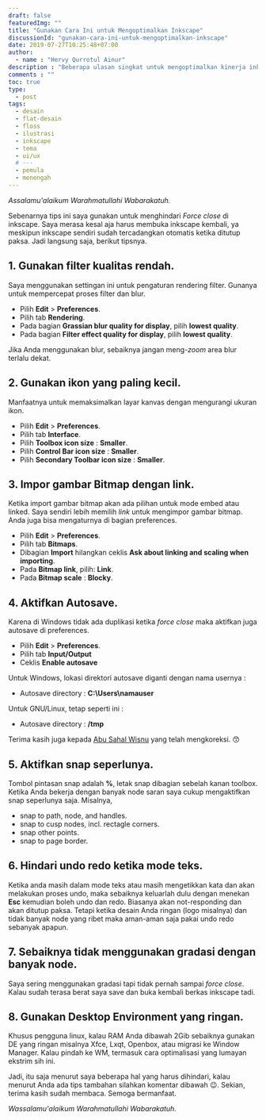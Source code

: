 ```yaml
---
draft: false
featuredImg: ""
title: "Gunakan Cara Ini untuk Mengoptimalkan Inkscape"
discussionId: "gunakan-cara-ini-untuk-mengoptimalkan-inkscape"
date: 2019-07-27T10:25:48+07:00
author:
  - name : "Hervy Qurrotul Ainur"
description : "Beberapa ulasan singkat untuk mengoptimalkan kinerja inkscape."
comments : ""
toc: true
type:
  - post
tags:
  - desain
  - flat-desain
  - floss
  - ilustrasi
  - inkscape
  - tema
  - ui/ux
  # ---
  - pemula
  - menengah
---
```


*Assalamu'alaikum Warahmatullahi Wabarakatuh.*

Sebenarnya tips ini saya gunakan untuk menghindari _Force close_ di inkscape. Saya merasa kesal aja harus membuka inkscape kembali, ya meskipun inkscape sendiri sudah tercadangkan otomatis ketika ditutup paksa. Jadi langsung saja, berikut tipsnya.

## 1. Gunakan filter kualitas rendah.
Saya menggunakan settingan ini untuk pengaturan rendering filter. Gunanya untuk mempercepat proses filter dan blur.

* Pilih **Edit** > **Preferences**.
* Pilih tab **Rendering**.
* Pada bagian **Grassian blur quality for display**, pilih **lowest quality**.
* Pada bagian **Filter effect quality for display**, pilih **lowest quality**.

Jika Anda menggunakan blur, sebaiknya jangan meng-_zoom_ area blur terlalu dekat.

## 2. Gunakan ikon yang paling kecil.
Manfaatnya untuk memaksimalkan layar kanvas dengan mengurangi ukuran ikon.

* Pilih **Edit** > **Preferences**.
* Pilih tab **Interface**.
* Pilih **Toolbox icon size** : **Smaller**.
* Pilih **Control Bar icon size** : **Smaller**.
* Pilih **Secondary Toolbar icon size** : **Smaller**.

## 3. Impor gambar Bitmap dengan link.
Ketika import gambar bitmap akan ada pilihan untuk mode embed atau linked. Saya sendiri lebih memilih _link_  untuk mengimpor gambar bitmap. Anda juga bisa mengaturnya di bagian preferences.

* Pilih **Edit** > **Preferences**.
* Pilih tab **Bitmaps**.
* Dibagian **Import** hilangkan ceklis **Ask about linking and scaling when importing**.
* Pada **Bitmap link**, pilih: **Link**.
* Pada **Bitmap scale** : **Blocky**.

## 4. Aktifkan Autosave.
Karena di Windows tidak ada duplikasi ketika _force close_ maka aktifkan juga autosave di preferences.

* Pilih **Edit** > **Preferences**.
* Pilih tab **Input/Output**
* Ceklis **Enable autosave**

Untuk Windows, lokasi direktori autosave diganti dengan nama usernya :

* Autosave directory : **C:\Users\namauser**

Untuk GNU/Linux, tetap seperti ini :

* Autosave directory : **/tmp**

Terima kasih juga kepada [Abu Sahal Wisnu](https://t.me/waditos) yang telah mengkoreksi. :kissing_smiling_eyes:

## 5. Aktifkan snap seperlunya.
Tombol pintasan snap adalah **%**, letak snap dibagian sebelah kanan toolbox. Ketika Anda bekerja dengan banyak node saran saya cukup mengaktifkan snap seperlunya saja. Misalnya,

* snap to path, node, and handles.
* snap to cusp nodes, incl. rectagle corners.
* snap other points.
* snap to page border.

## 6. Hindari undo redo ketika mode teks.
Ketika anda masih dalam mode teks atau masih mengetikkan kata dan akan melakukan proses undo, maka sebaiknya keluarlah dulu dengan menekan **Esc** kemudian boleh undo dan redo. Biasanya akan not-responding dan akan ditutup paksa. Tetapi ketika desain Anda ringan (logo misalnya) dan tidak banyak node yang ribet maka aman-aman saja pakai undo redo sebanyak apapun.

## 7. Sebaiknya tidak menggunakan gradasi dengan banyak node.
Saya sering menggunakan gradasi tapi tidak pernah sampai _force close_. Kalau sudah terasa berat saya save dan buka kembali berkas inkscape tadi.

## 8. Gunakan Desktop Environment yang ringan.
Khusus pengguna linux, kalau RAM Anda dibawah 2Gib sebaiknya gunakan DE yang ringan misalnya Xfce, Lxqt, Openbox, atau migrasi ke Window Manager. Kalau pindah ke WM, termasuk cara optimalisasi yang lumayan ekstrim sih ini.

Jadi, itu saja menurut saya beberapa hal yang harus dihindari, kalau menurut Anda ada tips tambahan silahkan komentar dibawah :wink:. Sekian, terima kasih sudah membaca. Semoga bermanfaat.

*Wassalamu'alaikum Warahmatullahi Wabarakatuh.*

[Inkscape]:https://www.inkscape.org
[Gimp]:https://www.gimp.org

[GNOME.ID]:https://www.gnome.id
[BUKU CC-ID]:https://bit.ly/madewithccID
[Wikimedia]:https://www.wikkimedia.org/

[Behance]:https://www.b.net
[Dribbble]:https://www.dribbble.com

[AdobeStock]:https//www.stock.adobe.com
[123rf]:https//www.123rf.com
[Freepik]:https//www.freepik.com
[Dreamstime]:https//www.dreamstime.com
[Shutterstock]:https//www.shutterstock.com
